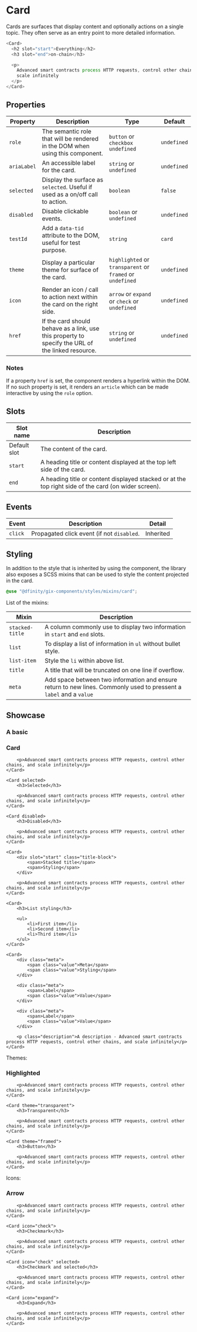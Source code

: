 <script lang="ts">
    import Card from "$lib/components/Card.svelte";
</script>

# Card

Cards are surfaces that display content and optionally actions on a single topic. They often serve as an entry point to more detailed information.

```javascript
<Card>
  <h2 slot="start">Everything</h2>
  <h3 slot="end">on-chain</h3>

  <p>
    Advanced smart contracts process HTTP requests, control other chains, and
    scale infinitely
  </p>
</Card>
```

## Properties

| Property    | Description                                                                                       | Type                                                      | Default     |
| ----------- | ------------------------------------------------------------------------------------------------- | --------------------------------------------------------- | ----------- |
| `role`      | The semantic role that will be rendered in the DOM when using this component.                     | `button` or `checkbox` `undefined`                        | `undefined` |
| `ariaLabel` | An accessible label for the card.                                                                 | `string` or `undefined`                                   | `undefined` |
| `selected`  | Display the surface as `selected`. Useful if used as a on/off call to action.                     | `boolean`                                                 | `false`     |
| `disabled`  | Disable clickable events.                                                                         | `boolean` or `undefined`                                  | `undefined` |
| `testId`    | Add a `data-tid` attribute to the DOM, useful for test purpose.                                   | `string`                                                  | `card`      |
| `theme`     | Display a particular theme for surface of the card.                                               | `highlighted` or `transparent` or `framed` or `undefined` | `undefined` |
| `icon`      | Render an icon / call to action next within the card on the right side.                           | `arrow` or `expand` or `check` or `undefined`             | `undefined` |
| `href`      | If the card should behave as a link, use this property to specify the URL of the linked resource. | `string` or `undefined`                                   | `undefined` |

### Notes

If a property `href` is set, the component renders a hyperlink within the DOM. If no such property is set, it renders an `article` which can be made interactive by using the `role` option.

## Slots

| Slot name    | Description                                                                                          |
| ------------ | ---------------------------------------------------------------------------------------------------- |
| Default slot | The content of the card.                                                                             |
| `start`      | A heading title or content displayed at the top left side of the card.                               |
| `end`        | A heading title or content displayed stacked or at the top right side of the card (on wider screen). |

## Events

| Event   | Description                                | Detail    |
| ------- | ------------------------------------------ | --------- |
| `click` | Propagated click event (if not `disabled`. | Inherited |

## Styling

In addition to the style that is inherited by using the component, the library also exposes a SCSS mixins that can be used to style the content projected in the card.

```scss
@use "@dfinity/gix-components/styles/mixins/card";
```

List of the mixins:

| Mixin           | Description                                                                                                         |
| --------------- | ------------------------------------------------------------------------------------------------------------------- |
| `stacked-title` | A column commonly use to display two information in `start` and `end` slots.                                        |
| `list`          | To display a list of information in `ul` without bullet style.                                                      |
| `list-item`     | Style the `li` within above list.                                                                                   |
| `title`         | A title that will be truncated on one line if overflow.                                                             |
| `meta`          | Add space between two information and ensure return to new lines. Commonly used to pressent a `label` and a `value` |

## Showcase

<div class="card-grid" style="margin-top: var(--padding)">
    <Card>
        <h3 slot="start">A basic</h3>
        <h3 slot="end">Card</h3>

        <p>Advanced smart contracts process HTTP requests, control other chains, and scale infinitely</p>
    </Card>

    <Card selected>
        <h3>Selected</h3>

        <p>Advanced smart contracts process HTTP requests, control other chains, and scale infinitely</p>
    </Card>

    <Card disabled>
        <h3>Disabled</h3>

        <p>Advanced smart contracts process HTTP requests, control other chains, and scale infinitely</p>
    </Card>

    <Card>
        <div slot="start" class="title-block">
            <span>Stacked title</span>
            <span>Styling</span>
        </div>

        <p>Advanced smart contracts process HTTP requests, control other chains, and scale infinitely</p>
    </Card>

    <Card>
        <h3>List styling</h3>

        <ul>
            <li>First item</li>
            <li>Second item</li>
            <li>Third item</li>
        </ul>
    </Card>

    <Card>
        <div class="meta">
            <span class="value">Meta</span>
            <span class="value">Styling</span>
        </div>

        <div class="meta">
            <span>Label</span>
            <span class="value">Value</span>
        </div>

        <div class="meta">
            <span>Label</span>
            <span class="value">Value</span>
        </div>

        <p class="description">A description - Advanced smart contracts process HTTP requests, control other chains, and scale infinitely</p>
    </Card>

</div>

<p style="padding: var(--padding-4x) 0 var(--padding);">Themes:</p>

<div class="card-grid" style="margin-top: var(--padding)">
    <Card theme="highlighted">
        <h3>Highlighted</h3>

        <p>Advanced smart contracts process HTTP requests, control other chains, and scale infinitely</p>
    </Card>

    <Card theme="transparent">
        <h3>Transparent</h3>

        <p>Advanced smart contracts process HTTP requests, control other chains, and scale infinitely</p>
    </Card>

    <Card theme="framed">
        <h3>Button</h3>

        <p>Advanced smart contracts process HTTP requests, control other chains, and scale infinitely</p>
    </Card>

</div>

<p style="padding: var(--padding-4x) 0 var(--padding);">Icons:</p>

<div class="card-grid" style="margin-top: var(--padding)">
    <Card icon="arrow">
        <h3>Arrow</h3>

        <p>Advanced smart contracts process HTTP requests, control other chains, and scale infinitely</p>
    </Card>

    <Card icon="check">
        <h3>Checkmark</h3>

        <p>Advanced smart contracts process HTTP requests, control other chains, and scale infinitely</p>
    </Card>

    <Card icon="check" selected>
        <h3>Checkmark and selected</h3>

        <p>Advanced smart contracts process HTTP requests, control other chains, and scale infinitely</p>
    </Card>

    <Card icon="expand">
        <h3>Expand</h3>

        <p>Advanced smart contracts process HTTP requests, control other chains, and scale infinitely</p>
    </Card>

</div>

<style lang="scss">
  @use "../../../../lib/styles/mixins/card";

  .title-block {
    @include card.stacked-title;
    @include card.title;
  }

  ul {
    @include card.list;
  }

  li {
    @include card.list-item;
  }

  .meta {
    @include card.meta;
  }
</style>
